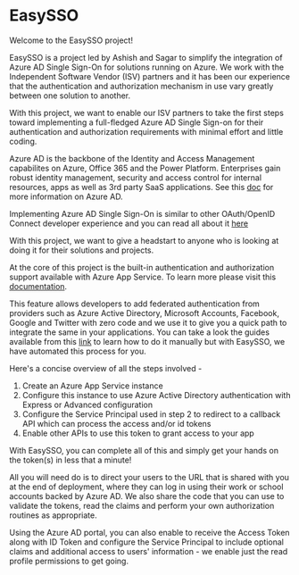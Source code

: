 # EasySSO #

Welcome to the EasySSO project!

EasySSO is a project led by Ashish and Sagar to simplify the integration of Azure AD Single Sign-On for solutions running on Azure. We work with the Independent Software Vendor (ISV) partners and it has been our experience that the authentication and authorization mechanism in use vary greatly between one solution to another.

With this project, we want to enable our ISV partners to take the first steps toward implementing a full-fledged Azure AD Single Sign-on for their authentication and authorization requirements with minimal effort and little coding.

Azure AD is the backbone of the Identity and Access Management capabilites on Azure, Office 365 and the Power Platform. Enterprises gain robust identity management, security and access control for internal resources, apps as well as 3rd party SaaS applications. See this [doc](https://docs.microsoft.com/en-us/azure/active-directory/fundamentals/active-directory-whatis) for more information on Azure AD.

Implementing Azure AD Single Sign-On is similar to other OAuth/OpenID Connect developer experience and you can read all about it [here](https://docs.microsoft.com/en-us/azure/active-directory/develop/v2-overview)

With this project, we want to give a headstart to anyone who is looking at doing it for their solutions and projects.

At the core of this project is the built-in authentication and authorization support available with Azure App Service. To learn more please visit this [documentation](https://docs.microsoft.com/en-us/azure/app-service/overview-authentication-authorization).

This feature allows developers to add federated authentication from providers such as Azure Active Directory, Microsoft Accounts, Facebook, Google and Twitter with zero code and we use it to give you a quick path to integrate the same in your applications. You can take a look the guides available from this [link](https://docs.microsoft.com/en-us/azure/app-service/configure-authentication-provider-aad) to learn how to do it manually but with EasySSO, we have automated this process for you.

Here's a concise overview of all the steps involved -

1. Create an Azure App Service instance
2. Configure this instance to use Azure Active Directory authentication with Express or Advanced configuration
3. Configure the Service Principal used in step 2 to redirect to a callback API which can process the access and/or id tokens
4. Enable other APIs to use this token to grant access to your app

With EasySSO, you can complete all of this and simply get your hands on the token(s) in less that a minute!

All you will need do is to direct your users to the URL that is shared with you at the end of deployment, where they can log in using their work or school accounts backed by Azure AD. We also share the code that you can use to validate the tokens, read the claims and perform your own authorization routines as appropriate.

Using the Azure AD portal, you can also enable to receive the Access Token along with ID Token and configure the Service Principal to include optional claims and additional access to users' information - we enable just the read profile permissions to get going.
